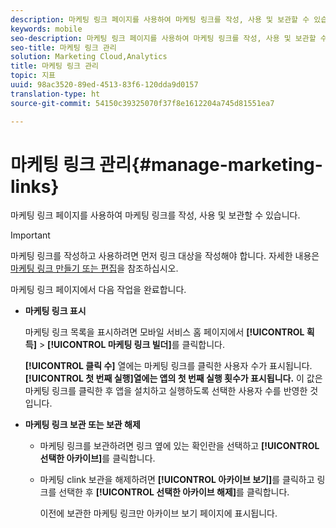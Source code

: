 ```yaml
---
description: 마케팅 링크 페이지를 사용하여 마케팅 링크를 작성, 사용 및 보관할 수 있습니다.
keywords: mobile
seo-description: 마케팅 링크 페이지를 사용하여 마케팅 링크를 작성, 사용 및 보관할 수 있습니다.
seo-title: 마케팅 링크 관리
solution: Marketing Cloud,Analytics
title: 마케팅 링크 관리
topic: 지표
uuid: 98ac3520-89ed-4513-83f6-120dda9d0157
translation-type: ht
source-git-commit: 54150c39325070f37f8e1612204a745d81551ea7

---
```



# 마케팅 링크 관리{#manage-marketing-links}

마케팅 링크 페이지를 사용하여 마케팅 링크를 작성, 사용 및 보관할 수 있습니다.

>[!IMPORTANT]
>
>마케팅 링크를 작성하고 사용하려면 먼저 링크 대상을 작성해야 합니다. 자세한 내용은 [마케팅 링크 만들기 또는 편집](/help/using/acquisition-main/c-marketing-links-builder/t-create-edit-adobe-links/t-create-edit-adobe-links.md)을 참조하십시오.

마케팅 링크 페이지에서 다음 작업을 완료합니다.

* **마케팅 링크 표시**

   마케팅 링크 목록을 표시하려면 모바일 서비스 홈 페이지에서 **[!UICONTROL 획득]** &gt; **[!UICONTROL 마케팅 링크 빌더]**&#x200B;를 클릭합니다.

   **[!UICONTROL 클릭 수]** 열에는 마케팅 링크를 클릭한 사용자 수가 표시됩니다. **[!UICONTROL 첫 번째 실행]열에는 앱의 첫 번째 실행 횟수가 표시됩니다.** 이 값은 마케팅 링크를 클릭한 후 앱을 설치하고 실행하도록 선택한 사용자 수를 반영한 것입니다.

* **마케팅 링크 보관 또는 보관 해제**

   * 마케팅 링크를 보관하려면 링크 옆에 있는 확인란을 선택하고 **[!UICONTROL 선택한 아카이브]**&#x200B;를 클릭합니다.
   * 마케팅 clink 보관을 해제하려면 **[!UICONTROL 아카이브 보기]**&#x200B;를 클릭하고 링크를 선택한 후 **[!UICONTROL 선택한 아카이브 해제]**&#x200B;를 클릭합니다.

      이전에 보관한 마케팅 링크만 아카이브 보기 페이지에 표시됩니다.

